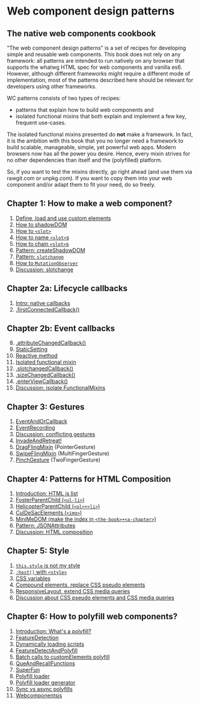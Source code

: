 # Web component design patterns

## The native web components cookbook

"The web component design patterns" is a set of recipes for developing simple and reusable web components. 
This book does not rely on any framework: all patterns are intended to run natively on any browser 
that supports the whatwg HTML spec for web components and vanilla es6. 
However, although different frameworks might require a different mode of implementation, 
most of the patterns described here should be relevant for developers using other frameworks.

WC patterns consists of two types of recipes:
* patterns that explain how to build web components and
* isolated functional mixins that both explain and implement a few key, frequent use-cases.

The isolated functional mixins presented do **not** make a framework. 
In fact, it is the ambition with this book that you no longer need a framework to build
scalable, manageable, simple, yet powerful web apps. Modern browsers now has all the power you desire.
Hence, every mixin strives for no other dependencies than itself and the (polyfilled) platform. 

So, if you want to test the mixins directly, go right ahead (and use them via rawgit.com or unpkg.com). 
If you want to copy them into your web component and/or adapt them to fit your need, do so freely.

## Chapter 1: How to make a web component?
1. [Define, load and use custom elements](book/chapter1/Pattern1_CreateElement.md)
2. [How to shadowDOM](book/chapter1/HowTo_shadowDOM.md)
3. [How to `<slot>`](book/chapter1/HowTo_slot.md)
4. [How to name `<slot>`s](book/chapter1/HowTo_namedSlots.md)
5. [How to chain `<slot>`s](book/chapter1/HowTo_chainSlots.md)
6. [Pattern: createShadowDOM](book/chapter1/Pattern1_shadowDomStrategies.md)
7. [Pattern: `slotchange`](book/chapter1/Pattern2_slotchange.md)
8. [How to `MutationObserver`](book/chapter1/HowTo_MutationObserver.md)
9. [Discussion: slotchange](book/chapter1/Old_slotchange.md)

## Chapter 2a: Lifecycle callbacks
1. [Intro: native callbacks](book/chapter2/Intro_native_lifecycle_hooks.md)
4. [.firstConnectedCallback()](book/chapter2/Mixin4_FirstConnectedMixin.md)

## Chapter 2b: Event callbacks
8. [.attributeChangedCallback()](book/chapter2/HowTo_attributeChangedCallback.md)
8. [StaticSetting](book/chapter2/Pattern_StaticSettings.md)
2. [Reactive method](book/chapter2/Pattern1_ReactiveMethod.md)
3. [Isolated functional mixin](book/chapter2/Pattern2_FunctionalMixin.md)
5. [.slotchangedCallback()](book/chapter2/Mixin1_SlotchangeMixin.md)
6. [.sizeChangedCallback()](book/chapter2/Mixin2_SizeChangedMixin.md)
7. [.enterViewCallback()](book/chapter2/Mixin5_EnterViewMixin.md)
8. [Discussion: isolate FunctionalMixins](book/chapter2/Discussion_IsolatedFunctionalMixin.md)

## Chapter 3: Gestures
1. [EventAndOrCallback](book/chapter3/Pattern3_EventAndOrCallback.md)
1. [EventRecording](book/chapter3/Pattern1_EventRecording.md)
2. [Discussion: conflicting gestures](book/chapter3/Problem_conflicting_gestures.md)
3. [InvadeAndRetreat!](book/chapter3/Pattern5_InvadeAndRetreat.md)
4. [DragFlingMixin](book/chapter3/Mixin1_DragFlingGesture.md) (PointerGesture)
5. [SwipeFlingMixin](book/chapter3/Mixin2_FlingEventMixin.md) (MultiFingerGesture)
6. [PinchGesture](book/chapter3/Mixin3_PinchGesture.md) (TwoFingerGesture)

## Chapter 4: Patterns for HTML Composition
1. [Introduction: HTML is list](book/chapter4/Intro_HTML-Lists.md)
2. [FosterParentChild (`<ul-li>`)](book/chapter4/Pattern1_FosterParentChild.md)
3. [HelicopterParentChild (`<ol>+<li>`)](book/chapter4/Pattern2_HelicopterParentChild.md)
4. [CulDeSacElements (`<img>`)](book/chapter4/Pattern3_CulDeSacElements.md)
5. [MiniMeDOM (make the index in `<the-book>+<a-chapter>`)](book/chapter4/Pattern4_MiniMe.md)
6. [Pattern: JSONAttributes](book/chapter4/Pattern_jsonAttributes.md)
7. [Discussion: HTML composition](book/chapter4/Discussion_HTML_composition.md)


<!--
A. Polymer BaseElement with just mapping properties to attributes.
B. LitElement and its ._render() method.

Put A and B in the chapter 1?

Y. Lazy-img 
Dont know where to put this one. :Chapter on use-case examples??
Element to wrap methods for lazy-loading image. 
Sometimes, this needs to be inlined. But often not, only loaded first.
Look at the lighthouse presentation Google/IO

Z. Sibling based ordered list.

-->

## Chapter 5: Style                                   
1. [`this.style` is not my style](book/chapter5/Pattern1_this_style_is_not_my_style.md) 
2. [`:host()` with `<style>`](book/chapter5/Pattern2_host_with_style.md) 
3. [CSS variables](book/chapter5/Pattern3_css_variables.md) 
4. [Compound elements, replace CSS pseudo elements](book/chapter5/Pattern4_css_pseudo_elements.md) 
5. [ResponsiveLayout, extend CSS media queries](book/chapter5/Pattern5_ResponsiveLayout.md)
6. [Discussion about CSS pseudo elements and CSS media queries](book/chapter5/Discussion_mediaqueries_pseudoelements.md) 
<!---
7. Discussion. Coherence and style
* How to handle app-wide styling. Local coherence (cohesion), thematic coherence, global coherence.
When and why to put the content of an element in the lightDom? In app-specific elements where you want 
to apply global/thematic styles to the element. And when you have control of the use of that element.
Don't split this piece of the app into too many pieces. These pieces of the app should mostly be about 
template composition. And only minor event composition. If you need to apply a lot of UI logic, 
you probably need a generic UI web component.

8. keep it light. App specific components and style. Non-composable, but universally stylable.

9. Path based styling. Changing the path in the stylesheet, and not the class or attribute on the element.
Sometimes you have a tree structure in your DOM that reflects a tree structure in you state data.
When you have such a mapping, and you have everything in the same lightDOM accessible to the same stylesheets,
you can instead of changing each element, change the css paths that attribute styles to each element.
This is not for beginners. This is not necessarily a good pattern. But it is a pattern.
-->
## Chapter 6: How to polyfill web components?
1. [Introduction: What's a polyfill?](book/chapter6/Intro_Polyfills.md)
2. [FeatureDetection](book/chapter6/Pattern1_FeatureDetection.md)
3. [Dynamically loading scripts](book/chapter6/Pattern2_LoadScript.md)
4. [FeatureDetectAndPolyfill](book/chapter6/Pattern3_FeatureDetectAndPolyfill.md)
5. [Batch calls to customElements polyfill](book/chapter6/Pattern4_BatchCustomElementUpgrades.md)
6. [QueAndRecallFunctions](book/chapter6/Pattern5_QueAndRecallFunctions.md)
7. [SuperFun](book/chapter6/Pattern6_SuperFun.md)
8. [Polyfill loader](book/chapter6/Pattern7_PolyfillLoader.md)
9. [Polyfill loader generator](book/chapter6/Pattern8_PolyfillLoaderGenerator.md)
10. [Sync vs async polyfills](book/chapter6/Discussion_sync_vs_async_polyfilling.md)
11. [Webcomponentsjs](book/chapter6/Pattern9_webcomponentsjsCousin.md)
<!---
5. [Transpile web components to es5](tutorials/chapter1/PatternX_HowToPolyfillOnClient.md)
explain that custom elements with content in the lightDom should be considered app-specific components.
-->

<!---
## Chapter 8: Composition of app-specific web components
1. 
2. props down, (custom) events up
((ATT!! In generic custom elements, it is more children and attributes down, events up)).

3. dispatch and observe, in a joiState

2. MVC. Catching app events on window (or another element event bus 
(https://stackoverflow.com/questions/42757051/web-components-design-pattern)
).

<!--6. [KeepItLight - benefits of adding dom to the lightDom in app specific components is ](book/chapter4/Pattern5_KeepItLight.md)--> 

<!--
## Chapter 9: Single state management
1. Using an event bus. With a state mananger.
2. dispatching directly on an element. 
3. the concept of immutability. and the benefits of dirty checking.
4. what are reducers? and the benefit of pure functions.
5. what are computer functions? and the problem of either nesting reducers or redundant functionality.
6. why use observers? and the problem of managing async actions in a sync centralized state.
7. what is joiState and how to use it?
-->

<!--
### What do you mean "web component"?

Many different frameworks such as React and Angular enable developers to make components for the web.
However, components tailored and dependent on a framework we call by that frameworks name, such as 
"React component" or "Angular component". They are components made to be used on the web, 
but they are not what is commonly refered to as "web components".

"Web components" means a components that can run *natively* in a modern browser. 
"Web components" always imply "*native* web components".
They do not rely on a framework in browsers compliant with the whatwg and es6 specification.

Still, "web components" can mean many different things. 
On the one hand, when we say "web components", we might refer to the simplest custom element. 
A custom element that uses neither shadowDom nor HTML template, and that is directly defined before use in the app (no es6 module loading).
On the other hand, a "web component" might refer to a most advanced custom element.
A custom element with a HTML template based shadowDom, written by someone else and loaded as an es6 module.

To clarify this myriad of terms, I think it is wise to apply the following taxonomy.
If you intend for a web component to be reused, it should be made available as an importable module.
You should also highlight that the web component is intended to be "reusable", generic to many apps and 
complying more thoroughly with HTML standards. You often should add the label "reusable" to that component.

If you are talking about a `custom element` that uses neither shadowDom nor 

Web components provide an excellent interface for integrating custom HTML+JS+CSS modules. 
Once familiar with the makeup of web components, it is my contention that you no longer will need a framework.
Web components is enough. They provide a great means both to organize and stabilize your own work and 
collaborate with others. It might not be perfect. And it needs to be polyfilled in old browsers. 
But it will still provides you with the only, cleanest and simplest API for making native HTML+JS+CSS modules.
-->